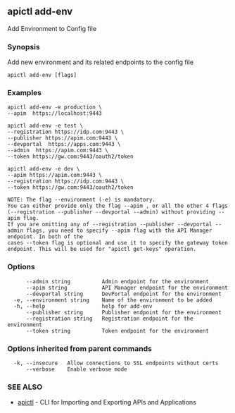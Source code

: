 ## apictl add-env

Add Environment to Config file

### Synopsis

Add new environment and its related endpoints to the config file

```
apictl add-env [flags]
```

### Examples

```
apictl add-env -e production \
--apim  https://localhost:9443 

apictl add-env -e test \
--registration https://idp.com:9443 \
--publisher https://apim.com:9443 \
--devportal  https://apps.com:9443 \
--admin  https://apim.com:9443 \
--token https://gw.com:9443/oauth2/token

apictl add-env -e dev \
--apim https://apim.com:9443 \
--registration https://idp.com:9443 \
--token https://gw.com:9443/oauth2/token

NOTE: The flag --environment (-e) is mandatory.
You can either provide only the flag --apim , or all the other 4 flags (--registration --publisher --devportal --admin) without providing --apim flag.
If you are omitting any of --registration --publisher --devportal --admin flags, you need to specify --apim flag with the API Manager endpoint. In both of the
cases --token flag is optional and use it to specify the gateway token endpoint. This will be used for "apictl get-keys" operation.
```

### Options

```
      --admin string          Admin endpoint for the environment
      --apim string           API Manager endpoint for the environment
      --devportal string      DevPortal endpoint for the environment
  -e, --environment string    Name of the environment to be added
  -h, --help                  help for add-env
      --publisher string      Publisher endpoint for the environment
      --registration string   Registration endpoint for the environment
      --token string          Token endpoint for the environment
```

### Options inherited from parent commands

```
  -k, --insecure   Allow connections to SSL endpoints without certs
      --verbose    Enable verbose mode
```

### SEE ALSO

* [apictl](apictl.md)	 - CLI for Importing and Exporting APIs and Applications

